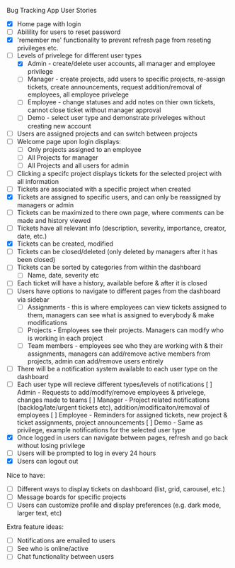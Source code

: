 Bug Tracking App User Stories

- [x] Home page with login
- [ ] Abilility for users to reset password
- [x] 'remember me' functionality to prevent refresh page from reseting privileges etc.
- [ ] Levels of privelege for different user types
    - [x] Admin - create/delete user accounts, all manager and employee privilege
    - [ ] Manager - create projects, add users to specific projects, re-assign tickets, create announcements, request addition/removal of employees, all employee privelege
    - [ ] Employee - change statuses and add notes on thier own tickets, cannot close ticket without manager approval
    - [ ] Demo - select user type and demonstrate priveleges without creating new account
- [ ] Users are assigned projects and can switch between projects
- [ ] Welcome page upon login displays:
    - [ ] Only projects assigned to an employee
    - [ ] All Projects for manager
    - [ ] All Projects and all users for admin
- [ ] Clicking a specifc project displays tickets for the selected project with all information
- [ ] Tickets are associated with a specific project when created
- [x] Tickets are assigned to specific users, and can only be reassigned by managers or admin
- [ ] Tickets can be maximized to there own page, where comments can be made and history viewed
- [ ] Tickets have all relevant info (description, severity, importance, creator, date, etc.)
- [x] Tickets can be created, modified
- [ ] Tickets can be closed/deleted (only deleted by managers after it has been closed)
- [ ] Tickets can be sorted by categories from within the dashboard
    - [ ] Name, date, severity etc
- [ ] Each ticket will have a history, available before & after it is closed
- [ ] Users have options to navigate to different pages from the dashboard via sidebar
    - [ ] Assignments - this is where employees can view tickets assigned to them, managers can see what is assigned to everybody & make modifications
    - [ ] Projects - Employees see their projects. Managers can modify who is working in each project
    - [ ] Team members - employees see who they are working with & their assignments, managers can add/remove active members from projects, admin can add/remove users entirely
- [ ] There will be a notification system available to each user type on the dashboard
- [ ] Each user type will recieve different types/levels of notifications
    [ ] Admin - Requests to add/modify/remove employees & privelege, changes made to teams
    [ ] Manager - Project related notifications (backlog/late/urgent tickets etc), addition/modificaiton/removal of employees
    [ ] Employee - Reminders for assigned tickets, new project & ticket assignments, project announcements
    [ ] Demo - Same as privilege, example notifications for the selected user type
- [x] Once logged in users can navigate between pages, refresh and go back without losing privilege
- [ ] Users will be prompted to log in every 24 hours
- [x] Users can logout out

Nice to have:
- [ ] Different ways to display tickets on dashboard (list, grid, carousel, etc.)
- [ ] Message boards for specific projects
- [ ] Users can customize profile and display preferences (e.g. dark mode, larger text, etc)

Extra feature ideas:
- [ ] Notifications are emailed to users
- [ ] See who is online/active
- [ ] Chat functionality between users
